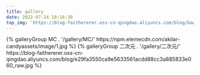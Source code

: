 ```yaml
---
title: gallery
date: 2022-07-24 18:16:38
top_img: 'https://blog-faithererer.oss-cn-qingdao.aliyuncs.com/blog/bagffhgkghjkhjbjbbjhkjn.jpg'
---
```




<div class="gallery-group-main">
{% galleryGroup MC . '/gallery/MC/' https://npm.elemecdn.com/akilar-candyassets/image/1.jpg %}
{% galleryGroup 二次元 .  '/gallery/二次元/' https://blog-faithererer.oss-cn-qingdao.aliyuncs.com/blog/e29fa3550ca9e5633561acdd88cc3a885833e060_raw.jpg %}
</div>